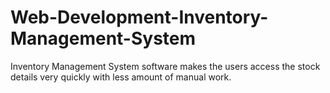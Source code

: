 # Web-Development-Inventory-Management-System
Inventory Management System software makes the users access the stock details very quickly with less amount of manual work.
